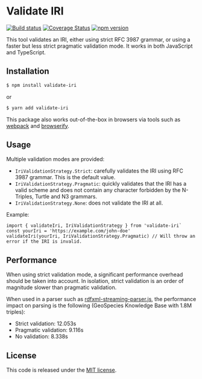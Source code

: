 # Validate IRI

[![Build status](https://github.com/comunica/validate-iri.js/workflows/CI/badge.svg)](https://github.com/comunica/validate-iri.js/actions?query=workflow%3ACI)
[![Coverage Status](https://coveralls.io/repos/github/comunica/validate-iri.js/badge.svg?branch=master)](https://coveralls.io/github/comunica/validate-iri.js?branch=master)
[![npm version](https://badge.fury.io/js/validate-iri.svg)](https://www.npmjs.com/package/validate-iri)

This tool validates an IRI, either using strict RFC 3987 grammar, or using a faster but less strict pragmatic validation mode.
It works in both JavaScript and TypeScript.

## Installation

```bash
$ npm install validate-iri
```
or
```bash
$ yarn add validate-iri
```

This package also works out-of-the-box in browsers via tools such as [webpack](https://webpack.js.org/) and [browserify](http://browserify.org/).

## Usage

Multiple validation modes are provided:
- `IriValidationStrategy.Strict`: carefully validates the IRI using RFC 3987 grammar. This is the default value.
- `IriValidationStrategy.Pragmatic`: quickly validates that the IRI has a valid scheme and does not contain any character forbidden by the N-Triples, Turtle and N3 grammars.
- `IriValidationStrategy.None`: does not validate the IRI at all.

Example:
```
import { validateIri, IriValidationStrategy } from 'validate-iri`
const yourIri = 'https://example.com/john-doe'
validateIri(yourIri, IriValidationStrategy.Pragmatic) // Will throw an error if the IRI is invalid.
```

## Performance

When using strict validation mode, a significant performance overhead should be taken into account.
In isolation, strict validation is an order of magnitude slower than pragmatic validation.

When used in a parser such as [rdfxml-streaming-parser.js](https://github.com/rdfjs/rdfxml-streaming-parser.js/), the performance impact on parsing is the following (GeoSpecies Knowledge Base with 1.8M triples):

- Strict validation: 12.053s
- Pragmatic validation: 9.116s
- No validation: 8.338s

## License

This code is released under the [MIT license](http://opensource.org/licenses/MIT).
